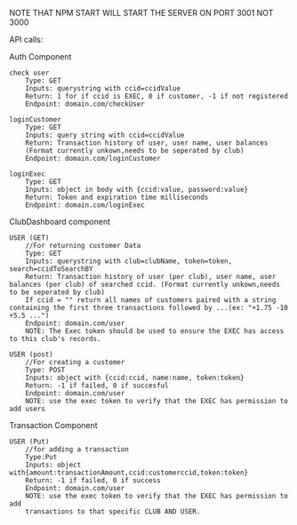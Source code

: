NOTE THAT NPM START WILL START THE SERVER ON PORT 3001 NOT 3000

API calls:

Auth Component

    check user
        Type: GET
        Inputs: querystring with ccid=ccidValue
        Return: 1 for if ccid is EXEC, 0 if customer, -1 if not registered
        Endpoint: domain.com/checkUser

    loginCustomer
        Type: GET
        Inputs: query string with ccid=ccidValue
        Return: Transaction history of user, user name, user balances
        (Format currently unkown,needs to be seperated by club)
        Endpoint: domain.com/loginCustomer

    loginExec
        Type: GET
        Inputs: object in body with {ccid:value, password:value}
        Return: Token and expiration time milliseconds
        Endpoint: domain.com/loginExec

ClubDashboard component

    USER (GET)
        //For returning customer Data
        Type: GET
        Inputs: querystring with club=clubName, token=token, search=ccidToSearchBY
        Return: Transaction history of user (per club), user name, user balances (per club) of searched ccid. (Format currently unkown,needs to be seperated by club)
        If ccid = "" return all names of customers paired with a string containing the first three transactions followed by ...(ex: "+1.75 -10 +5.5 ...")
        Endpoint: domain.com/user
        NOTE: The Exec token should be used to ensure the EXEC has access to this club's records.

    USER (post) 
        //For creating a customer 
        Type: POST
        Inputs: object with {ccid:ccid, name:name, token:token}
        Return: -1 if failed, 0 if succesful
        Endpoint: domain.com/user
        NOTE: use the exec token to verify that the EXEC has permission to add users

Transaction Component

    USER (Put)
        //for adding a transaction
        Type:Put
        Inputs: object with{amount:transactionAmount,ccid:customerccid,token:token}
        Return: -1 if failed, 0 if success
        Endpoint: domain.com/user
        NOTE: use the exec token to verify that the EXEC has permission to add
        transactions to that specific CLUB AND USER.

